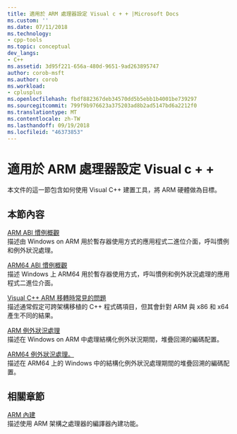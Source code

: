 ```yaml
---
title: 適用於 ARM 處理器設定 Visual c + + |Microsoft Docs
ms.custom: ''
ms.date: 07/11/2018
ms.technology:
- cpp-tools
ms.topic: conceptual
dev_langs:
- C++
ms.assetid: 3d95f221-656a-480d-9651-9ad263895747
author: corob-msft
ms.author: corob
ms.workload:
- cplusplus
ms.openlocfilehash: fbdf882367deb34570dd5b5ebb1b4001be739297
ms.sourcegitcommit: 799f9b976623a375203ad8b2ad5147bd6a2212f0
ms.translationtype: MT
ms.contentlocale: zh-TW
ms.lasthandoff: 09/19/2018
ms.locfileid: "46373853"
---
```

# <a name="configure-visual-c-for-arm-processors"></a>適用於 ARM 處理器設定 Visual c + +

本文件的這一節包含如何使用 Visual C++ 建置工具，將 ARM 硬體做為目標。

## <a name="in-this-section"></a>本節內容

[ARM ABI 慣例概觀](../build/overview-of-arm-abi-conventions.md)<br/>
描述由 Windows on ARM 用於暫存器使用方式的應用程式二進位介面，呼叫慣例和例外狀況處理。

[ARM64 ABI 慣例概觀](../build/arm64-windows-abi-conventions.md)<br/>
描述 Windows 上 ARM64 用於暫存器使用方式，呼叫慣例和例外狀況處理的應用程式二進位介面。

[Visual C++ ARM 移轉時常見的問題](../build/common-visual-cpp-arm-migration-issues.md)<br/>
描述通常假定可跨架構移植的 C++ 程式碼項目，但其會針對 ARM 與 x86 和 x64 產生不同的結果。

[ARM 例外狀況處理](../build/arm-exception-handling.md)<br/>
描述在 Windows on ARM 中處理結構化例外狀況期間，堆疊回溯的編碼配置。

[ARM64 例外狀況處理。](../build/arm64-exception-handling.md)<br/>
描述在 ARM64 上的 Windows 中的結構化例外狀況處理期間的堆疊回溯的編碼配置。

## <a name="related-sections"></a>相關章節

[ARM 內建](../intrinsics/arm-intrinsics.md)<br/>
描述使用 ARM 架構之處理器的編譯器內建功能。
